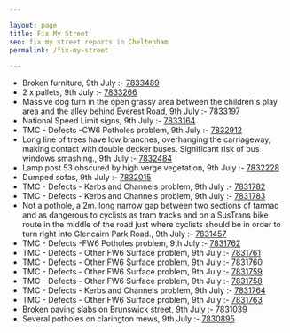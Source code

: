 ```yaml
---

layout: page
title: Fix My Street
seo: fix my street reports in Cheltenham
permalink: /fix-my-street

---
```


<!-- fix_marker starts -->

- Broken furniture, 9th July :- [7833489](https://www.fixmystreet.com/report/7833489)
- 2 x pallets, 9th July :- [7833266](https://www.fixmystreet.com/report/7833266)
- Massive dog turn in the open grassy area between the children's play area and the alley behind Everest Road, 9th July :- [7833197](https://www.fixmystreet.com/report/7833197)
- National Speed Limit signs, 9th July :- [7833164](https://www.fixmystreet.com/report/7833164)
- TMC - Defects -CW6 Potholes  problem, 9th July :- [7832912](https://www.fixmystreet.com/report/7832912)
- Long line of trees have low branches, overhanging the carriageway, making contact with double decker buses. Significant risk of bus windows smashing., 9th July :- [7832484](https://www.fixmystreet.com/report/7832484)
- Lamp post 53 obscured by high verge vegetation, 9th July :- [7832228](https://www.fixmystreet.com/report/7832228)
- Dumped sofas, 9th July :- [7832015](https://www.fixmystreet.com/report/7832015)
- TMC - Defects - Kerbs and Channels problem, 9th July :- [7831782](https://www.fixmystreet.com/report/7831782)
- TMC - Defects - Kerbs and Channels problem, 9th July :- [7831783](https://www.fixmystreet.com/report/7831783)
- Not a pothole, a 2m. long narrow gap between two sections of tarmac and as dangerous to cyclists as tram tracks and on a SusTrans bike route in the middle of the road just where cyclists should be in order to turn right into Glencairn Park Road., 9th July :- [7831457](https://www.fixmystreet.com/report/7831457)
- TMC - Defects -FW6 Potholes problem, 9th July :- [7831762](https://www.fixmystreet.com/report/7831762)
- TMC - Defects - Other FW6  Surface problem, 9th July :- [7831761](https://www.fixmystreet.com/report/7831761)
- TMC - Defects - Other FW6  Surface problem, 9th July :- [7831760](https://www.fixmystreet.com/report/7831760)
- TMC - Defects - Other FW6  Surface problem, 9th July :- [7831759](https://www.fixmystreet.com/report/7831759)
- TMC - Defects - Other FW6  Surface problem, 9th July :- [7831758](https://www.fixmystreet.com/report/7831758)
- TMC - Defects - Kerbs and Channels problem, 9th July :- [7831764](https://www.fixmystreet.com/report/7831764)
- TMC - Defects - Other FW6  Surface problem, 9th July :- [7831763](https://www.fixmystreet.com/report/7831763)
- Broken paving slabs on Brunswick street, 9th July :- [7831039](https://www.fixmystreet.com/report/7831039)
- Several potholes on clarington mews, 9th July :- [7830895](https://www.fixmystreet.com/report/7830895)

<!-- fix_marker ends -->